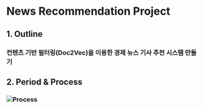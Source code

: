 # News Recommendation Project
## 1. Outline
### 컨텐츠 기반 필터링(Doc2Vec)을 이용한 경제 뉴스 기사 추천 시스템 만들기
## 2. Period & Process
### ![Process](https://github.com/sesac-2023/FINANCIAL_NEWS_TEAM_4/issues/16#issue-1908273450)
